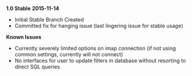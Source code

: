 __1.0 Stable__
__2015-11-14__

* Initial Stable Branch Created
* Committed fix for hanging issue (last lingering issue for stable usage)

**Known Issues**

* Currently severely limited options on imap connection 
  (if not using common settings, currently will not connect)
* No interfaces for user to update filters in database without
  resorting to direct SQL queries